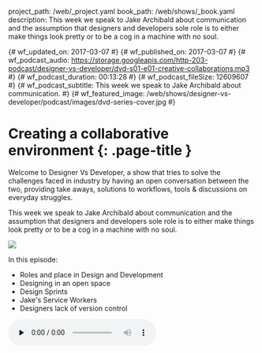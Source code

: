 project_path: /web/_project.yaml
book_path: /web/shows/_book.yaml
description: This week we speak to Jake Archibald about communication and the
 assumption that designers and developers sole role is to either make things
look pretty or to be a cog in a machine with no soul.


{# wf_updated_on: 2017-03-07 #}
{# wf_published_on: 2017-03-07 #}
{# wf_podcast_audio: https://storage.googleapis.com/http-203-podcast/designer-vs-developer/dvd-s01-e01-creative-collaborations.mp3 #}
{# wf_podcast_duration: 00:13:28 #}
{# wf_podcast_fileSize: 12609607 #}
{# wf_podcast_subtitle: This week we speak to Jake Archibald about communication. #}
{# wf_featured_image: /web/shows/designer-vs-developer/podcast/images/dvd-series-cover.jpg #}

# Creating a collaborative environment {: .page-title }

Welcome to Designer Vs Developer, a show that tries to solve the challenges
faced in industry by having an open conversation between the two, providing 
take aways, solutions to workflows, tools & discussions on everyday struggles. 

This week we speak to Jake Archibald about communication and the assumption
that designers and developers sole role is to either make things look pretty
or to be a cog in a machine with no soul.

<img src="/web/shows/designer-vs-developer/podcast/images/dvd-s01-e01-cover.jpg
" class="attempt-right">

In this episode:

* Roles and place in Design and Development
* Designing in an open space
* Design Sprints
* Jake's Service Workers
* Designers lack of version control

<!-- <a href="http://feeds.feedburner.com/Http203Podcast">
  <span class="material-icons">rss_feed</span>
  Subscribe
</a> -->

<audio src="https://storage.googleapis.com/http-203-podcast/designer-vs-developer/dvd-s01-e01-creative-collaborations.mp3"
controls preload="none">